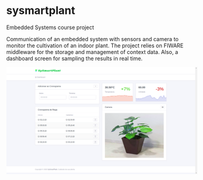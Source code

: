 # sysmartplant

Embedded Systems course project

Communication of an embedded system with sensors and camera to monitor the cultivation of an indoor plant. The project relies on FIWARE middleware for the storage and management of context data. Also, a dashboard screen for sampling the results in real time.

![Dashboard](frontPlant.png)
